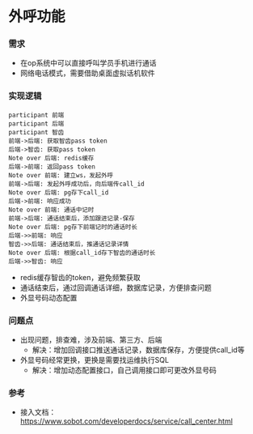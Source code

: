 # 外呼功能

### 需求

- 在op系统中可以直接呼叫学员手机进行通话
- 网络电话模式，需要借助桌面虚拟话机软件

### 实现逻辑

```sequence
participant 前端
participant 后端
participant 智齿
前端->后端: 获取智齿pass token
后端->智齿: 获取pass token
Note over 后端: redis缓存
后端->前端: 返回pass token
Note over 前端: 建立ws，发起外呼
前端->后端: 发起外呼成功后，向后端传call_id
Note over 后端: pg存下call_id
后端->前端: 响应成功
Note over 前端: 通话中记时
前端->后端: 通话结束后，添加跟进记录-保存
Note over 后端: pg存下前端记时的通话时长
后端->>前端: 响应
智齿->>后端: 通话结束后，推通话记录详情
Note over 后端: 根据call_id存下智齿的通话时长
后端->>智齿: 响应
```

- redis缓存智齿的token，避免频繁获取
- 通话结束后，通过回调通话详细，数据库记录，方便排查问题
- 外显号码动态配置

### 问题点

- 出现问题，排查难，涉及前端、第三方、后端
  - 解决：增加回调接口推送通话记录，数据库保存，方便提供call_id等
- 外显号码经常更换，更换是需要找运维执行SQL
  - 解决：增加动态配置接口，自己调用接口即可更改外显号码

### 参考

- 接入文档：https://www.sobot.com/developerdocs/service/call_center.html